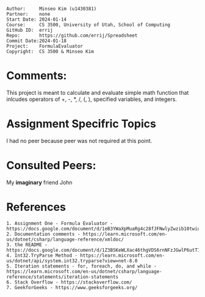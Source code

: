﻿```
Author:		Minseo Kim (u1430381)
Partner:	none
Start Date:	2024-01-14
Course:		CS 3500, University of Utah, School of Computing
GitHub ID:	errij
Repo:		https://github.com/errij/Spreadsheet
Commit Date:2024-01-18
Project:	FormulaEvaluator
Copyright:	CS 3500 & Minseo Kim
```

# Comments:

This project is meant to calculate and evaluate simple math function that inlcudes operators of
+, -, *, /, (, ), specified variables, and integers.

# Assignment Specifric Topics

I had no peer because peer was not required at this point.

# Consulted Peers:

My **imaginary** friend John

# References
	
	1. Assignment One - Formula Evaluator - https://docs.google.com/document/d/1eB3YWaXpMuaRg4c28fJFNwlyZwzib10twioAJxu0z0A/edit
	2. Documentation comments - https://learn.microsoft.com/en-us/dotnet/csharp/language-reference/xmldoc/
	3. the README - https://docs.google.com/document/d/1Z3BSKeWLXac46thgVDS6rnNFzJGwlP6utTIPgfeTJGU/edit
	4. Int32.TryParse Method - https://learn.microsoft.com/en-us/dotnet/api/system.int32.tryparse?view=net-8.0
	5. Iteration statements - for, foreach, do, and while - https://learn.microsoft.com/en-us/dotnet/csharp/language-reference/statements/iteration-statements
	6. Stack Overflow - https://stackoverflow.com/
	7. GeekforGeeks - https://www.geeksforgeeks.org/
